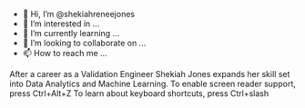 - 👋 Hi, I’m @shekiahreneejones
- 👀 I’m interested in ...
- 🌱 I’m currently learning ...
- 💞️ I’m looking to collaborate on ...
- 📫 How to reach me ...

<!---
shekiahreneejones/shekiahreneejones is a ✨ special ✨ repository because its `README.md` (this file) appears on your GitHub profile.
You can click the Preview link to take a look at your changes.
--->

After a career as a Validation Engineer Shekiah Jones expands her skill set into Data Analytics and Machine Learning.
To enable screen reader support, press Ctrl+Alt+Z To learn about keyboard shortcuts, press Ctrl+slash
